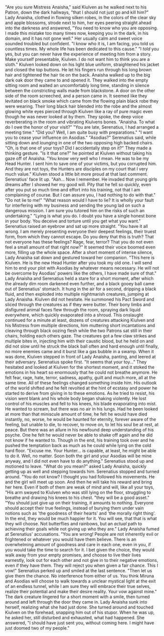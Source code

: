 
"Are you sure Mistress Anaisha," said Kiulven as he walked next to his Patron, down the dark hallways, "that I should not just go and kill him?"
Lady Anaisha, clothed in flowing silken robes, in the colors of the clear sky and apple blossoms, strode next to him, her eyes peering straight ahead into the darkness and answered, 
"You need to know who you are opposing. I made this mistake too many times now, keeping you in the dark, in his domain, and it has not gone well."
Her usually calm and sweet voice sounded troubled but confident.
"I know who it is, I am facing, you told us countless times. My whole life has been dedicated to this cause."
"I *told* you yes, but you can never have the experience of meeting him from a story. Make yourself presentable, Kiulven. I do not want him to think you are a sloth."
Kiulven looked down on his light blue uniform, straightened his jacket and closed the top buttons. He let his fingers run through his long brown hair and tightened the hair tie on the back.
Anaisha walked up to the big dark oak door they came to and opened it. They walked into the empty sitting room and waited an uncomfortably long time, standing in silence between the constricting walls made from blackstone.
A door on the other side of the room screeched, and a person came in. It seemed like they levitated on black smoke which came from the flowing plain black robe they were wearing. Their long black hair blended into the robe and the almost glowing white eyes pierced through Kiulven like a ray of pure magic even though he was never looked at by them.
They spoke, the deep voice reverberating in the room and vibrating Kiulvens bones.
"Anaisha. To what do I owe the honor of your visit?"
"You are late, Serenatius, I had arranged a meeting time."
"Did you? Well, I am quite busy with preparations."
"I want you to cease your influence on Asodias."
"Asodias?" Serenatius said, while sitting down and lounging in one of the two opposing high backed chairs.
"Oh, is that one of your toys? Did I accidentally step on it?" They made a thinking gesture. "Is it that one?" he pointed at Kiulven without taking his gaze off of Anaisha.
"You know very well who I mean. He was to be my Head Hunter. I sent him to save one of your victims, but you corrupted him. And they are not toys, the Hunters are disciples on my court that I very much value."
Kiulven stood a little bit more proud at that last comment.
Serenatius' face lit up. "Aah... Now I remember. He invaded that young girls dreams after I showed her my good will. Pity that he fell so quickly, even after you put so much time and effort into his training, not that I am complaining of course. But I can assure you, I had nothing to do with that."
"Do not lie to me!"
"What reason would I have to lie? It is wholly your fault for interfering with my business and sending the young lad on such a dangerous mission. I am sure you tutored him on the risks of such an undertaking."
"Lying is what you do. I doubt you have a single honest bone in your body. You deceive and torture until you get what you want."
Serenatius raised an eyebrow and sat up more straight. "You have it all wrong. I am merely presenting everyone their deepest feelings, their truest form, from which they cannot escape. Do you deny that this is truth? That not everyone has these feelings? Rage, fear, terror? That you do not even feel a small amount of that right now?" It seemed their voice boomed even more, filling up the whole space.
After a short moment of intense silence, Lady Anaisha sat down and gestured toward her companion. 
"This here is Kiulven. He is the new Head Hunter after you took my old one. I will send him to end your plot with Asodias by whatever means necessary. He will not be overcome by Asodias' powers like the others, I have made sure of that." Lady Anaisha and Serenatius held a stare for a short moment, after which the already dim room darkened even further, and a black gooey ball came out of Serenatius' stomach. It hung in the air for a second, dripping a black fluid, and then exploded into multiple nightmarish creatures, jumping at Lady Anaisha.
Kiulven did not hesitate. He summoned his Pact Sword and sliced through the creatures as if they were butter. Their bony limbs and disfigured animal faces flew through the room, spraying dark liquid everywhere, which quickly evaporated into a shroud. This onslaught continued for a minute at least, dozens of creatures attacking Kiulven and his Mistress from multiple directions, him muttering short incantations and cleaving through black oozing flesh while the two Patrons sat still in their chairs, holding each others gaze. The creatures got a few claw strikes and multiple bites in,  injecting him with their caustic blood, but he held on and did not slow until he struck the black ball often and hard enough until finally, no more enemies came and it burst like a gas bubble in a swamp.
When it was done, Kiulven stepped in front of Lady Anaisha, panting, and leered at their adversary. Serenatius spoke first. "It seems that your toy..." They hesitated and looked at Kiulven for the shortest moment, and it stoked the emotions in his heart so enormously that he could not breathe anymore. He felt fear, rage, hate, terror, sadness, apathy, guilt and much more, all at the same time. All of these feelings changed something inside him. His outlook of the world shifted and he felt revolted at the hint of ecstasy and power he started to derive from giving in to these emotions. As he tried to resist, his vision went blank and his whole body began shaking violently. He lost control of his muscles and fell to his knees, his blade evaporating into mist. He wanted to scream, but there was no air in his lungs. Had he been looked at more than that miniscule amount of time, he felt he would have died instantly, no, worse, he would be haunted for eternity, forever aware of the feeling, but unable to die, to recover, to move on, to let his soul be at rest, at peace. But there was an allure in his newfound deep understanding of his psyche. One he felt he would never be able to shake off again and he did not know if he wanted to. Though in the end, his training took over and he pushed the temptation back as much as he could while lying on the cold hard floor.
"Excuse me. Your Hunter... is capable, at least, he might be able to do it. Well, no matter. Soon both the girl and your Asodias will be mine anyway, and I did not even have to do anything." Serenatius stood up and motioned to leave.
"What do you mean?" asked Lady Anaisha, quickly getting up as well and stepping towards him.
Serenatius stopped and turned around. "You do not know? I thought you had followed his movements. He and the girl will meet up soon. And then he will take his reward and bring her here. Even if both of them are weak of mind and will, like all your toys, "His arm swayed to Kiulven who was still lying on the floor, struggling to breathe and drawing his knees to his chest. "they will be a good asset."
"You should just give up on their training, it amounts to nothing. Everyone should accept their true feelings, instead of burying them under vain notions such as 'the goodness of their hearts' and 'the morally right thing'. In the end, they would be much happier for it. You will see, that that is what they will choose. Not butterflies and rainbows, but an *actual* path to achieving their goals while not giving up who they are."
Lady Anaisha fumed at Serenatius' accusations. "You are wrong! People are not inherently evil or frightened or whatever you would have them believe. There is an overwhelming amount of goodness and care in each one, even in you, if you would take the time to search for it. I bet given the choice, they would walk away from your empty promises, and choose to live their lives earnestly, look out for each other and not give in to their negative emotions, even if they have them. They will reject you when given a fair chance. This I vow!"
Serenatius perked up and smiled at the last sentence. "Then let us give them the chance. No interference from either of us. You think Miruna and Asodias will choose to walk towards a unclear mystical light at the exit of an endless tunnel, while I am sure they will embrace their true selves, realize their potential and make their desire reality. Your vow against mine." The dark creature lingered for a short moment with a smile, then turned around and left through the door they came in.
Lady Anaisha sunk into herself, realizing what she had just done. She turned around and touched Kiulven on the forehead, snapping him out of his stupor. When he was up, he asked her, still disturbed and exhausted, what had happened. She answered, "I should have just sent you, without coming here. I might have just doomed two of my people."